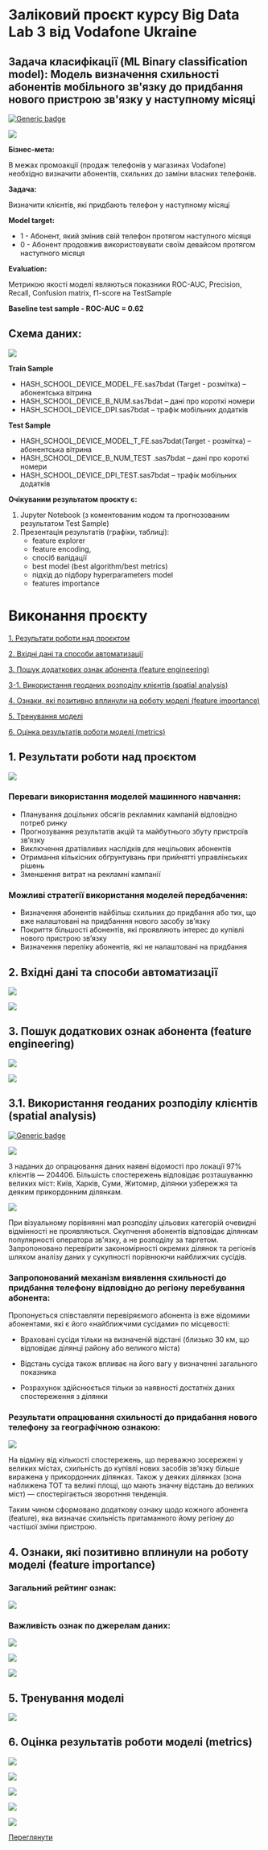 # **Заліковий проєкт курсу Big Data Lab 3 від Vodafone Ukraine**

## Задача класифікації (ML Binary classification model): Модель визначення схильності абонентів мобільного зв'язку до придбання нового пристрою зв'язку у наступному місяці

[![Generic badge](https://img.shields.io/badge/GO_TO_JUPYTER_NoteBook_FILE-OPEN-blue?style=for-the-badge&logo=jupyter)](https://github.com/OlehOleinikov/ML-exam-project-BDL3/blob/main/bdl_exam_project_.ipynb) 

![](images/00_intro.png)

**Бізнес-мета:**

В межах промоакції (продаж телефонів у магазинах Vodafone) необхідно визначити абонентів, схильних до заміни власних телефонів.

**Задача:** 

Визначити клієнтів, які придбають телефон у наступному місяці

**Model target:**

- 1 - Абонент, який змінив свій телефон протягом наступного місяця
- 0 - Абонент продовжив використовувати своїм девайсом протягом наступного місяця

**Evaluation:**

Метрикою якості моделі являються показники ROC-AUC, Precision, Recall, Confusion matrix, f1-score на TestSample

**Baseline test sample - ROC-AUC = 0.62**


## **Схема даних:**

![](images/00_scheme_.png)


**Train Sample**
- HASH_SCHOOL_DEVICE_MODEL_FE.sas7bdat (Target - розмітка) – абонентська вітрина 
- HASH_SCHOOL_DEVICE_B_NUM.sas7bdat – дані про короткі номери
- HASH_SCHOOL_DEVICE_DPI.sas7bdat – трафік мобільних додатків

**Test Sample**
- HASH_SCHOOL_DEVICE_MODEL_T_FE.sas7bdat(Target - розмітка) – абонентська вітрина 
- HASH_SCHOOL_DEVICE_B_NUM_TEST .sas7bdat – дані про короткі номери
- HASH_SCHOOL_DEVICE_DPI_TEST.sas7bdat – трафік мобільних додатків

**Очікуваним результатом проєкту є:**
1. Jupyter Notebook (з коментованим кодом та прогнозованим результатом Test Sample)
2. Презентація результатів (графіки, таблиці):
    - feature explorer
    - feature encoding,
    - спосіб валідації
    - best model (best algorithm/best metrics)
    - підхід до підбору hyperparameters model
    - features importance
   
# Виконання проєкту

[1. Результати роботи над проєктом](#1-Результати-роботи-над-проєктом)

[2. Вхідні дані та способи автоматизації](#2-Вхідні-дані-та-способи-автоматизації)

[3. Пошук додаткових ознак абонента (feature engineering)](#3-Пошук-додаткових-ознак-абонента-feature-engineering)

[3-1. Використання геоданих розподілу клієнтів (spatial analysis)](#31-Використання-геоданих-розподілу-клієнтів-spatial-analysis)

[4. Ознаки, які позитивно вплинули на роботу моделі (feature importance)](#4-Ознаки,-які-позитивно-вплинули-на-роботу-моделі-feature-importance)

[5. Тренування моделі](#5-Тренування-моделі)

[6. Оцінка результатів роботи моделі (metrics)](#6-Оцінка-результатів-роботи-моделі-metrics)


## 1. Результати роботи над проєктом

![](images/00_results.png)

### Переваги використання моделей машинного навчання:

- Планування доцільних обсягів рекламних кампаній відповідно потреб ринку
- Прогнозування результатів акцій та майбутнього збуту пристроїв зв’язку
- Виключення дратівливих наслідків для нецільових абонентів
- Отримання кількісних обґрунтувань при прийнятті управлінських рішень
- Зменшення витрат на рекламні кампанії

### Можливі стратегії використання моделей передбачення:
- Визначення абонентів найбільш схильних до придбання або тих, що вже налаштовані на придбанння нового засобу зв’язку
- Покриття більшості абонентів, які проявляють інтерес до купівлі нового пристрою зв’язку 
- Визначення переліку абонентів, які не налаштовані на придбання


## 2. Вхідні дані та способи автоматизації

![](images/02_dataOV.png)

![](images/02_automat.png)

## 3. Пошук додаткових ознак абонента (feature engineering)

![](images/02_fe.png)

![](images/02_fe2.png)

## 3.1. Використання геоданих розподілу клієнтів (spatial analysis)

[![Generic badge](https://img.shields.io/badge/GO_TO_JUPYTER_NoteBook_FILE-OPEN-blue?style=for-the-badge&logo=jupyter)]([https://github.com/OlehOleinikov/ML-exam-project-BDL3/blob/main/bdl_exam_project_.ipynb](https://github.com/OlehOleinikov/ML-exam-project-BDL3/blob/main/spatial_feature_engineering.ipynb)) 

![](images/03_spatial_ukrmap.png)

З наданих до опрацювання даних наявні відомості про локації 97% клієнтів — 204406. 
Більшість спостережень відповідає розташуванню великих міст: Київ, Харків, Суми, Житомир, ділянки узбережжя та деяким прикордонним ділянкам. 

![](images/03_spatial_compare.png)

При візуальному порівнянні мап розподілу цільових категорій очевидні відмінності не проявляються. Скупчення абонентів відповідає ділянкам популярності оператора зв'язку, а не розподілу за таргетом.
Запропоновано перевірити закономірності окремих ділянок та регіонів шляхом аналізу даних у сукупності порівнюючи найближчих сусідів. 


### Запропонований механізм виявлення схильності до придбання телефону відповідно до регіону перебування абонента:

Пропонується співставляти перевіряємого абонента із вже відомими абонентами, які є його «найближчими сусідами» по місцевості:

- Враховані сусіди тільки на визначеній відстані (близько 30 км, що відповідає ділянці району або великого міста)

- Відстань сусіда також впливає на його вагу у визначенні загального показника 

- Розрахунок здійснюється тільки за наявності достатніх даних спостереження з ділянки

### Результати опрацювання схильності до придабання нового телефону за географічною ознакою:

![](images/03_spatial_real.png)

На відміну від кількості спостережень, що переважно зосережені у великих містах, схильність до купівлі нових засобів зв’язку більше виражена у прикордонних ділянках. Також у деяких ділянках (зона наближена ТОТ та великі площі, що мають значну відстань до великих міст) — спостерігається зворотння тенденція.

Таким чином сформовано додаткову ознаку щодо кожного абонента (feature), яка визначає схильність притаманного йому регіону до частішої зміни пристрою. 

## 4. Ознаки, які позитивно вплинули на роботу моделі (feature importance)

### Загальний рейтинг ознак:

![](images/04_fi.png)

### Важливість ознак по джерелам даних:

![](images/04_fi2.png)

![](images/04_fi3.png)

![](images/04_fi4.png)

## 5. Тренування моделі

![](images/05_trainlgbm.png)

## 6. Оцінка результатів роботи моделі (metrics)

![](images/05_metrics.png)

![](images/05_metrics2.png)

![](images/05_metrics3.png)

![](images/05_metrics5.png)

![](images/05_metrics6.png)

[Переглянути ](#3.-Пошук-додаткових-ознак-абонента-(feature-engineering))
